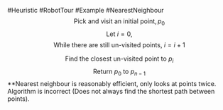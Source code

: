 #Heuristic 
#RobotTour 
#Example 
#NearestNeighbour
$$\text{Pick and visit an initial point}, p_0$$
$$\text{Let } i = 0,$$
$$\text{While there are still un-visited points, } i = i + 1$$

$$\text{Find the closest un-visited point to } p_i$$
$$\text{Return }p_0 \text{ to } p_{n-1}$$
**Nearest neighbour is reasonably efficient, only looks at points twice.
Algorithm is incorrect (Does not always find the shortest path between points).

